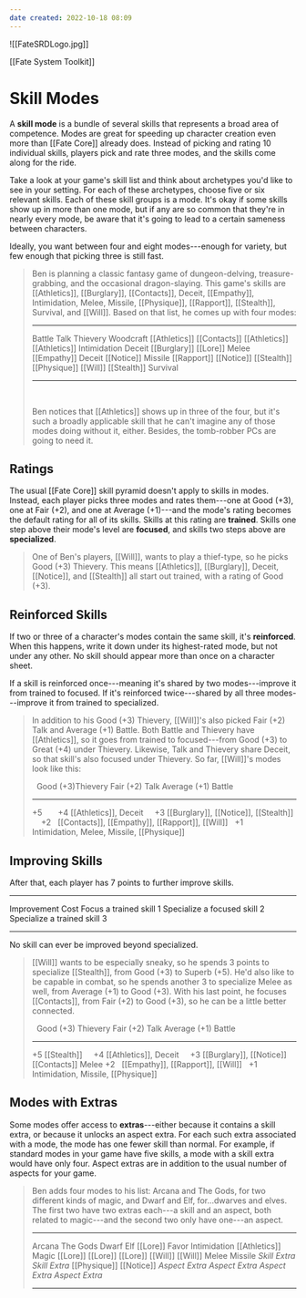 ```yaml
---
date created: 2022-10-18 08:09
---
```


![[FateSRDLogo.jpg]]

[[Fate System Toolkit]]

# Skill Modes

A **skill mode** is a bundle of several skills that represents a broad
area of competence. Modes are great for speeding up character creation
even more than [[Fate Core]] already does. Instead of picking and rating 10
individual skills, players pick and rate three modes, and the skills
come along for the ride.

Take a look at your game's skill list and think about archetypes you'd
like to see in your setting. For each of these archetypes, choose five
or six relevant skills. Each of these skill groups is a mode. It's okay
if some skills show up in more than one mode, but if any are so common
that they're in nearly every mode, be aware that it's going to lead to a
certain sameness between characters.

Ideally, you want between four and eight modes---enough for variety, but
few enough that picking three is still fast.

> Ben is planning a classic fantasy game of dungeon-delving,
> treasure-grabbing, and the occasional dragon-slaying. This game's
> skills are [[Athletics]], [[Burglary]], [[Contacts]], Deceit, [[Empathy]],
> Intimidation, Melee, Missile, [[Physique]], [[Rapport]], [[Stealth]], Survival,
> and [[Will]]. Based on that list, he comes up with four modes:
>
> ---
>
> Battle         Talk       Thievery    Woodcraft
> [[Athletics]]      [[Contacts]]   [[Athletics]]   [[Athletics]]
> Intimidation   Deceit     [[Burglary]]    [[Lore]]
> Melee          [[Empathy]]    Deceit      [[Notice]]
> Missile        [[Rapport]]    [[Notice]]      [[Stealth]]
> [[Physique]]       [[Will]]       [[Stealth]]     Survival
>
> ---
>
>  
>
> Ben notices that [[Athletics]] shows up in three of the four, but it's
> such a broadly applicable skill that he can't imagine any of those
> modes doing without it, either. Besides, the tomb-robber PCs are going
> to need it.

## Ratings

The usual [[Fate Core]] skill pyramid doesn't apply to skills in modes.
Instead, each player picks three modes and rates them---one at Good (+3), one at Fair (+2), and one at Average (+1)---and the mode's rating
becomes the default rating for all of its skills. Skills at this rating
are **trained**. Skills one step above their mode's level are
**focused**, and skills two steps above are **specialized**.

> One of Ben's players, [[Will]], wants to play a thief-type, so he picks
> Good (+3) Thievery. This means [[Athletics]], [[Burglary]], Deceit, [[Notice]],
> and [[Stealth]] all start out trained, with a rating of Good (+3).

## Reinforced Skills

If two or three of a character's modes contain the same skill, it's
**reinforced**. When this happens, write it down under its highest-rated
mode, but not under any other. No skill should appear more than once on
a character sheet.

If a skill is reinforced once---meaning it's shared by two
modes---improve it from trained to focused. If it's reinforced
twice---shared by all three modes---improve it from trained to
specialized.

> In addition to his Good (+3) Thievery, [[Will]]'s also picked Fair (+2)
> Talk and Average (+1) Battle. Both Battle and Thievery have [[Athletics]],
> so it goes from trained to focused---from Good (+3) to Great (+4)
> under Thievery. Likewise, Talk and Thievery share Deceit, so that
> skill's also focused under Thievery. So far, [[Will]]'s modes look like
> this:
>
>      Good (+3)Thievery           Fair (+2) Talk                     Average (+1) Battle
>
> ---
>
> +5                                                                   
> +4   [[Athletics]], Deceit                                               
> +3   [[Burglary]], [[Notice]], [[Stealth]]                                       
> +2                               [[Contacts]], [[Empathy]], [[Rapport]], [[Will]]    
> +1                                                                  Intimidation, Melee, Missile, [[Physique]]

## Improving Skills

After that, each player has 7 points to further improve skills.

---

Improvement                  Cost
Focus a trained skill        1
Specialize a focused skill   2
Specialize a trained skill   3

---

No skill can ever be improved beyond specialized.

> [[Will]] wants to be especially sneaky, so he spends 3 points to
> specialize [[Stealth]], from Good (+3) to Superb (+5). He'd also like to
> be capable in combat, so he spends another 3 to specialize Melee as
> well, from Average (+1) to Good (+3). With his last point, he focuses
> [[Contacts]], from Fair (+2) to Good (+3), so he can be a little better
> connected.
>
>       Good (+3) Thievery       Fair (+2) Talk             Average (+1) Battle
>
> ---
>
> +5         [[Stealth]]                                                  
> +4    [[Athletics]], Deceit                                             
> +3     [[Burglary]], [[Notice]]           [[Contacts]]                       Melee
> +2                         [[Empathy]], [[Rapport]], [[Will]]                   
> +1                                                  Intimidation, Missile, [[Physique]]

## Modes with Extras

Some modes offer access to **extras**---either because it contains a
skill extra, or because it unlocks an aspect extra. For each such extra
associated with a mode, the mode has one fewer skill than normal. For
example, if standard modes in your game have five skills, a mode with a
skill extra would have only four. Aspect extras are in addition to the
usual number of aspects for your game.

> Ben adds four modes to his list: Arcana and The Gods, for two
> different kinds of magic, and Dwarf and Elf, for...dwarves and elves.
> The first two have two extras each---a skill and an aspect, both
> related to magic---and the second two only have one---an aspect.
>
> ---
>
> Arcana           The Gods         Dwarf            Elf
> [[Lore]]             Favor            Intimidation     [[Athletics]]
> Magic            [[Lore]]             [[Lore]]             [[Lore]]
> [[Will]]             [[Will]]             Melee            Missile
> _Skill Extra_    _Skill Extra_    [[Physique]]         [[Notice]]
> _Aspect Extra_   _Aspect Extra_   _Aspect Extra_   _Aspect Extra_
>
> ---

